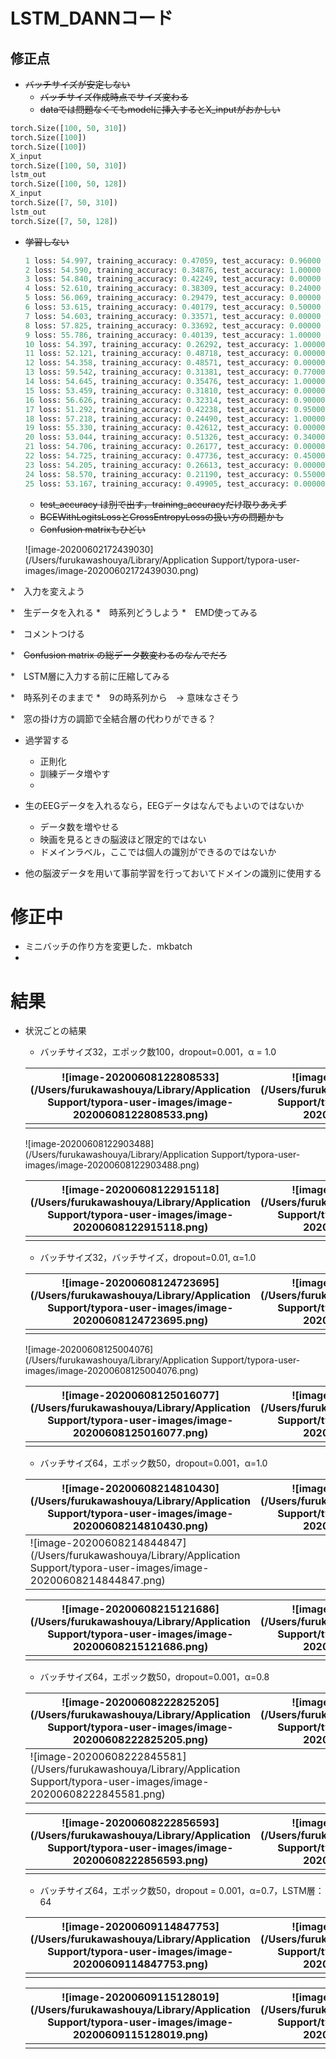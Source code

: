 # LSTM_DANNコード



## 修正点

* ~~バッチサイズが安定しない~~ 
  * ~~バッチサイズ作成時点でサイズ変わる~~ 
  * ~~dataでは問題なくてもmodelに挿入するとX_inputがおかしい~~

```python
torch.Size([100, 50, 310])
torch.Size([100])
torch.Size([100])
X_input
torch.Size([100, 50, 310])
lstm_out
torch.Size([100, 50, 128])
X_input
torch.Size([7, 50, 310])
lstm_out
torch.Size([7, 50, 128])
```

* ~~学習しない~~

  

  ```python
  1 loss: 54.997, training_accuracy: 0.47059, test_accuracy: 0.96000
  2 loss: 54.590, training_accuracy: 0.34876, test_accuracy: 1.00000
  3 loss: 54.840, training_accuracy: 0.42249, test_accuracy: 0.00000
  4 loss: 52.610, training_accuracy: 0.38309, test_accuracy: 0.24000
  5 loss: 56.069, training_accuracy: 0.29479, test_accuracy: 0.00000
  6 loss: 53.615, training_accuracy: 0.40179, test_accuracy: 0.50000
  7 loss: 54.603, training_accuracy: 0.33571, test_accuracy: 0.00000
  8 loss: 57.825, training_accuracy: 0.33692, test_accuracy: 0.00000
  9 loss: 55.786, training_accuracy: 0.40139, test_accuracy: 1.00000
  10 loss: 54.397, training_accuracy: 0.26292, test_accuracy: 1.00000
  11 loss: 52.121, training_accuracy: 0.48718, test_accuracy: 0.00000
  12 loss: 54.358, training_accuracy: 0.48571, test_accuracy: 0.00000
  13 loss: 59.542, training_accuracy: 0.31381, test_accuracy: 0.77000
  14 loss: 54.645, training_accuracy: 0.35476, test_accuracy: 1.00000
  15 loss: 53.459, training_accuracy: 0.31810, test_accuracy: 0.00000
  16 loss: 56.626, training_accuracy: 0.32314, test_accuracy: 0.90000
  17 loss: 51.292, training_accuracy: 0.42238, test_accuracy: 0.95000
  18 loss: 57.218, training_accuracy: 0.24490, test_accuracy: 1.00000
  19 loss: 55.330, training_accuracy: 0.42612, test_accuracy: 0.00000
  20 loss: 53.044, training_accuracy: 0.51326, test_accuracy: 0.34000
  21 loss: 54.706, training_accuracy: 0.26177, test_accuracy: 0.00000
  22 loss: 54.725, training_accuracy: 0.47736, test_accuracy: 0.45000
  23 loss: 54.205, training_accuracy: 0.26613, test_accuracy: 0.00000
  24 loss: 58.570, training_accuracy: 0.21190, test_accuracy: 0.55000
  25 loss: 53.167, training_accuracy: 0.49905, test_accuracy: 0.00000
  ```

  * ~~test_accuracy は別で出す，training_accuracyだけ取りあえず~~
  * ~~BCEWithLogitsLossとCrossEntropyLossの扱い方の問題かも~~
  * ~~Confusion matrixもひどい~~

  ![image-20200602172439030](/Users/furukawashouya/Library/Application Support/typora-user-images/image-20200602172439030.png)

  

*　入力を変えよう

  *　生データを入れる
    *　時系列どうしよう
  *　EMD使ってみる

*　コメントつける

*　~~Confusion matrix の総データ数変わるのなんでだろ~~

*　LSTM層に入力する前に圧縮してみる

  *　時系列そのままで
  *　9の時系列から　→ 意味なさそう

*　窓の掛け方の調節で全結合層の代わりができる？

* 過学習する
  * 正則化
  * 訓練データ増やす
  * 

* 生のEEGデータを入れるなら，EEGデータはなんでもよいのではないか
  * データ数を増やせる
  * 映画を見るときの脳波ほど限定的ではない
  * ドメインラベル，ここでは個人の識別ができるのではないか
* 他の脳波データを用いて事前学習を行っておいてドメインの識別に使用する

# 修正中

* ミニバッチの作り方を変更した．mkbatch
* 

# 結果 #

* 状況ごとの結果

  * バッチサイズ32，エポック数100，dropout=0.001，α = 1.0

  | ![image-20200608122808533](/Users/furukawashouya/Library/Application Support/typora-user-images/image-20200608122808533.png) | ![image-20200608122839759](/Users/furukawashouya/Library/Application Support/typora-user-images/image-20200608122839759.png) |
  | ------------------------------------------------------------ | ------------------------------------------------------------ |
  |                                                              |                                                              |

  ![image-20200608122903488](/Users/furukawashouya/Library/Application Support/typora-user-images/image-20200608122903488.png)

  | ![image-20200608122915118](/Users/furukawashouya/Library/Application Support/typora-user-images/image-20200608122915118.png) | ![image-20200608122922017](/Users/furukawashouya/Library/Application Support/typora-user-images/image-20200608122922017.png) |
  | ------------------------------------------------------------ | ------------------------------------------------------------ |
  |                                                              |                                                              |

  * バッチサイズ32，バッチサイズ，dropout=0.01, α=1.0

  

  | ![image-20200608124723695](/Users/furukawashouya/Library/Application Support/typora-user-images/image-20200608124723695.png) | ![image-20200608124730402](/Users/furukawashouya/Library/Application Support/typora-user-images/image-20200608124730402.png) |
  | ------------------------------------------------------------ | ------------------------------------------------------------ |
  |                                                              |                                                              |

  ![image-20200608125004076](/Users/furukawashouya/Library/Application Support/typora-user-images/image-20200608125004076.png)

  

  | ![image-20200608125016077](/Users/furukawashouya/Library/Application Support/typora-user-images/image-20200608125016077.png) | ![image-20200608125022267](/Users/furukawashouya/Library/Application Support/typora-user-images/image-20200608125022267.png) |
  | ------------------------------------------------------------ | ------------------------------------------------------------ |
  |                                                              |                                                              |

  

  * バッチサイズ64，エポック数50，dropout=0.001，α=1.0

  | ![image-20200608214810430](/Users/furukawashouya/Library/Application Support/typora-user-images/image-20200608214810430.png) | ![image-20200608214821493](/Users/furukawashouya/Library/Application Support/typora-user-images/image-20200608214821493.png) |
  | ------------------------------------------------------------ | ------------------------------------------------------------ |
  | ![image-20200608214844847](/Users/furukawashouya/Library/Application Support/typora-user-images/image-20200608214844847.png) |                                                              |

  | ![image-20200608215121686](/Users/furukawashouya/Library/Application Support/typora-user-images/image-20200608215121686.png) | ![image-20200608215131117](/Users/furukawashouya/Library/Application Support/typora-user-images/image-20200608215131117.png) |
  | ------------------------------------------------------------ | ------------------------------------------------------------ |
  |                                                              |                                                              |

  * バッチサイズ64，エポック数50，dropout=0.001，α=0.8

  | ![image-20200608222825205](/Users/furukawashouya/Library/Application Support/typora-user-images/image-20200608222825205.png) | ![image-20200608222832541](/Users/furukawashouya/Library/Application Support/typora-user-images/image-20200608222832541.png) |
  | ------------------------------------------------------------ | ------------------------------------------------------------ |
  | ![image-20200608222845581](/Users/furukawashouya/Library/Application Support/typora-user-images/image-20200608222845581.png) |                                                              |

  | ![image-20200608222856593](/Users/furukawashouya/Library/Application Support/typora-user-images/image-20200608222856593.png) | ![image-20200608222904660](/Users/furukawashouya/Library/Application Support/typora-user-images/image-20200608222904660.png) |
  | ------------------------------------------------------------ | ------------------------------------------------------------ |
  |                                                              |                                                              |

  * バッチサイズ64，エポック数50，dropout = 0.001，α=0.7，LSTM層：64

  | ![image-20200609114847753](/Users/furukawashouya/Library/Application Support/typora-user-images/image-20200609114847753.png) | ![image-20200609114854236](/Users/furukawashouya/Library/Application Support/typora-user-images/image-20200609114854236.png) |
  | ------------------------------------------------------------ | ------------------------------------------------------------ |
  |                                                              |                                                              |

  | ![image-20200609115128019](/Users/furukawashouya/Library/Application Support/typora-user-images/image-20200609115128019.png) | ![image-20200609115137803](/Users/furukawashouya/Library/Application Support/typora-user-images/image-20200609115137803.png) |
  | ------------------------------------------------------------ | ------------------------------------------------------------ |
  |                                                              |                                                              |

  









